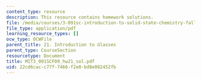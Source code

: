 ```yaml
---
content_type: resource
description: This resource contains homework solutions.
file: /media/courses/3-091sc-introduction-to-solid-state-chemistry-fall-2010/22cd6cacc77f7466f2e0bd8e082452fb_MIT3_091SCF09_hw21_sol.pdf
file_type: application/pdf
learning_resource_types: []
ocw_type: OCWFile
parent_title: 21. Introduction to Glasses
parent_type: CourseSection
resourcetype: Document
title: MIT3_091SCF09_hw21_sol.pdf
uid: 22cd6cac-c77f-7466-f2e0-bd8e082452fb
---
```

